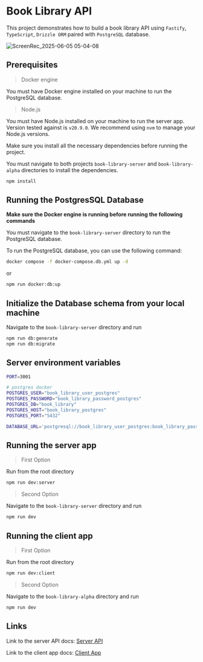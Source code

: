 # Book Library API

This project demonstrates how to build a book library API using `Fastify`, `TypeScript`, `Drizzle ORM` paired with `PostgreSQL` database.

![ScreenRec_2025-06-05 05-04-08](https://github.com/user-attachments/assets/1c85f8ea-96ae-41ac-9610-4a140b178911)



## Prerequisites


> Docker engine

You must have Docker engine installed on your machine to run the PostgreSQL database.


> Node.js

You must have Node.js installed on your machine to run the server app. Version tested against is `v20.9.0`. We recommend using `nvm` to manage your Node.js versions.


Make sure you install all the necessary dependencies before running the project.

You must navigate to both projects `book-library-server` and `book-library-alpha` directories to install the dependencies.

```bash
npm install
``` 



## Running the PostgresSQL Database

**Make sure the Docker engine is running before running the following commands**

You must navigate to the `book-library-server` directory to run the PostgreSQL database.

To run the PostgreSQL database, you can use the following command:

```bash
docker compose -f docker-compose.db.yml up -d
```

or

```bash
npm run docker:db:up
```


## Initialize the Database schema from your local machine

Navigate to the `book-library-server` directory and run

```bash
npm run db:generate
npm run db:migrate
```

## Server environment variables

```bash
PORT=3001

# postgres docker
POSTGRES_USER="book_library_user_postgres"
POSTGRES_PASSWORD="book_library_password_postgres"
POSTGRES_DB="book_library"
POSTGRES_HOST="book_library_postgres"
POSTGRES_PORT="5432"

DATABASE_URL='postgresql://book_library_user_postgres:book_library_password_postgres@localhost:5432/book_library'
```

## Running the server app

> First Option

Run from the root directory

```bash
npm run dev:server
```

> Second Option

Navigate to the `book-library-server` directory and run

```bash
npm run dev
```


## Running the client app

> First Option

Run from the root directory

```bash
npm run dev:client
```

> Second Option

Navigate to the `book-library-alpha` directory and run

```bash
npm run dev
```




## Links

Link to the server API docs: [Server API](./book-library-server/README.md)

Link to the client app docs: [Client App](./book-library-alpha/README.md)
